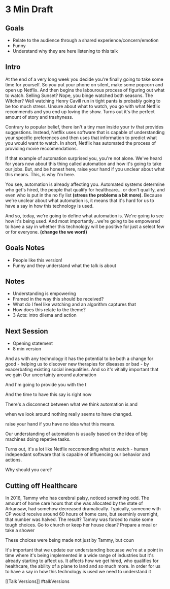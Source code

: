 # 3 Min Draft

## Goals
- Relate to the audience through a shared experience/concern/emotion
- Funny
- Understand why they are here listening to this talk

## Intro
At the end of a very long week you decide you're finally going to take some time for yourself. So you put your phone on silent, make some popcorn and open up Netflix. And then begins the labourous process of figuring out what to watch. Selling Sunset? Nope, you binge watched both seasons. The Witcher? Well watching Henry Cavill run in tight pants is probably going to be too much stress. Unsure about what to watch, you go with what Netflix recommends and you end up loving the show. Turns out it's the perfect amount of story and trashyness.

Contrary to popular belief, there isn't a tiny man inside your tv that provides suggestions. Instead, Netflix uses software that is capable of understanding your specific preferences and then uses that information to predict what you would want to watch. In short, Netflix has automated the process of providing movie reccomendations.

If that example of automation surprised you, you're not alone. We've heard for years now about this thing called automation and how it's going to take our jobs. But, and be honest here, raise your hand if you unclear about what this means. This, is why I'm here.

You see, automation is already affecting you. Automated systems determine who get's hired, the people that qualify for healthcare... or don't qualify, and even who is put in the no fly list **(stress the problems a bit more)**. Because we're unclear about what automation is, it means that it's hard for us to have a say in how this technology is used. 

And so, today, we're going to define what automation is. We're going to see how it's being used. And most importantly...we're going to be empowered to have a say in whether this technology will be positive for just a select few or for everyone. **(change the we word)**


## Goals Notes
- People like this version!
- Funny and they understand what the talk is about


## Notes
- Understanding is empowering
- Framed in the way this should be received?
- What do I feel like watching and an algorithm captures that
- How does this relate to the theme?
- 3 Acts: intro dilema and action

## Next Session
- Opening statement
- 8 min version



And as with any technology it has the potential to be both a change for good - helping us to discover new therapies for diseases or bad - by exacerbating existing social inequalities. And so it's vitially important that we gain Our uncertainty around automation 


And I'm going to provide you with the t

And the time to have this say is right now

There's a disconnect between what we think automation is and 



when we look around nothing really seems to have changed. 


raise your hand if you have no idea what this means.




Our understanding of automation is usually based on the idea of big machines doing repetive tasks. 


Turns out, it's a lot like Netflix reccomending what to watch -  human independant software that is capable of influencing our behavior and actions.

Why should you care?

## Cutting off Healthcare 
In 2016, Tammy who has cerebral palsy, noticed something odd. The amount of home care hours that she was allocated by the state of Arkansaw, had somehow decreased dramatically. Typically, someone with CP would receive around 60 hours of home care, but seeminly overnight, that number was halved. The result? Tammy was forced to make some tough choices. Go to church or keep her house clean? Prepare a meal or take a shower 

These choices were being made not just by Tammy, but coun

It's important that we update our understanding becuase we're at a point in time where it's being implemented in a wide range of industries but it's already starting to affect us. It affects how we get hired, who qualifies for healthcare, the ability of a plane to land and so much more. In order for us to have a say in how this technology is used we need to understand it 






[[Talk Versions]] 
#talkVersions 
